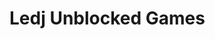 <!DOCTYPE html>
<html>
<head>
</head>
<body>
  <h1>Ledj Unblocked Games</h1>
  <!-- Add your game content here -->
</body>
</html>
